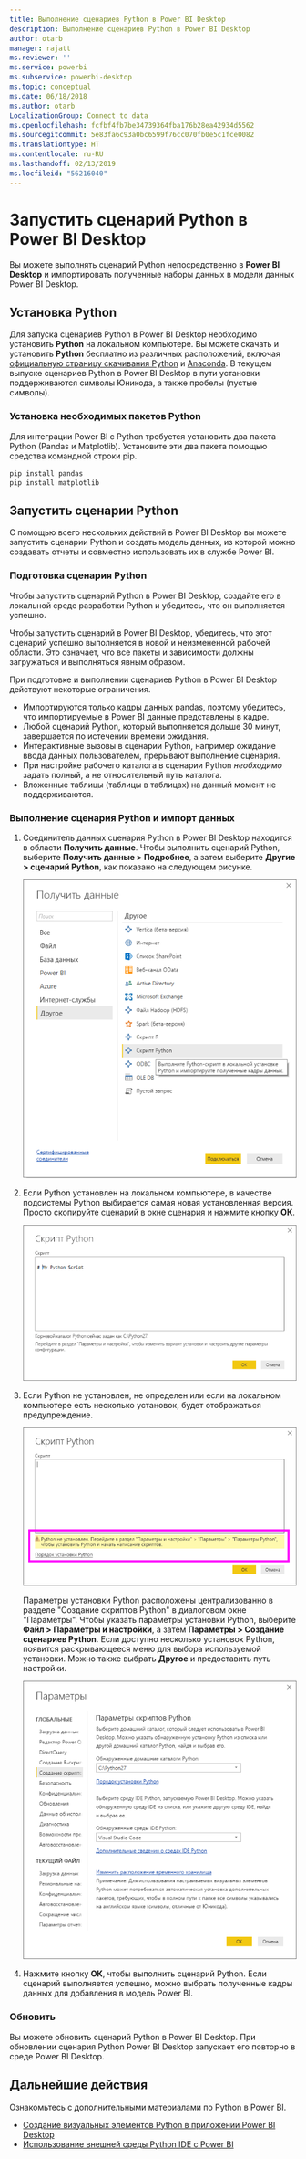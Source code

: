 ```yaml
---
title: Выполнение сценариев Python в Power BI Desktop
description: Выполнение сценариев Python в Power BI Desktop
author: otarb
manager: rajatt
ms.reviewer: ''
ms.service: powerbi
ms.subservice: powerbi-desktop
ms.topic: conceptual
ms.date: 06/18/2018
ms.author: otarb
LocalizationGroup: Connect to data
ms.openlocfilehash: fcfbf4fb7be34739364fba176b28ea42934d5562
ms.sourcegitcommit: 5e83fa6c93a0bc6599f76cc070fb0e5c1fce0082
ms.translationtype: HT
ms.contentlocale: ru-RU
ms.lasthandoff: 02/13/2019
ms.locfileid: "56216040"
---
```

# <a name="run-python-scripts-in-power-bi-desktop"></a>Запустить сценарий Python в Power BI Desktop
Вы можете выполнять сценарий Python непосредственно в **Power BI Desktop** и импортировать полученные наборы данных в модели данных Power BI Desktop.

## <a name="install-python"></a>Установка Python
Для запуска сценариев Python в Power BI Desktop необходимо установить **Python** на локальном компьютере. Вы можете скачать и установить **Python** бесплатно из различных расположений, включая [официальную страницу скачивания Python](https://www.python.org/) и [Anaconda](https://anaconda.org/anaconda/python/). В текущем выпуске сценариев Python в Power BI Desktop в пути установки поддерживаются символы Юникода, а также пробелы (пустые символы).

### <a name="install-required-python-packages"></a>Установка необходимых пакетов Python
Для интеграции Power BI с Python требуется установить два пакета Python (Pandas и Matplotlib).  Установите эти два пакета помощью средства командной строки pip.

```
pip install pandas
pip install matplotlib
```

## <a name="run-python-scripts"></a>Запустить сценарии Python
С помощью всего нескольких действий в Power BI Desktop вы можете запустить сценарии Python и создать модель данных, из которой можно создавать отчеты и совместно использовать их в службе Power BI.

### <a name="prepare-a-python-script"></a>Подготовка сценария Python
Чтобы запустить сценарий Python в Power BI Desktop, создайте его в локальной среде разработки Python и убедитесь, что он выполняется успешно.

Чтобы запустить сценарий в Power BI Desktop, убедитесь, что этот сценарий успешно выполняется в новой и неизмененной рабочей области. Это означает, что все пакеты и зависимости должны загружаться и выполняться явным образом.

При подготовке и выполнении сценариев Python в Power BI Desktop действуют некоторые ограничения.

* Импортируются только кадры данных pandas, поэтому убедитесь, что импортируемые в Power BI данные представлены в кадре.
* Любой сценарий Python, который выполняется дольше 30 минут, завершается по истечении времени ожидания.
* Интерактивные вызовы в сценарии Python, например ожидание ввода данных пользователем, прерывают выполнение сценария.
* При настройке рабочего каталога в сценарии Python *необходимо* задать полный, а не относительный путь каталога.
* Вложенные таблицы (таблицы в таблицах) на данный момент не поддерживаются. 

### <a name="run-your-python-script-and-import-data"></a>Выполнение сценария Python и импорт данных
1. Соединитель данных сценария Python в Power BI Desktop находится в области **Получить данные**. Чтобы выполнить сценарий Python, выберите **Получить данные &gt; Подробнее**, а затем выберите **Другие &gt; сценарий Python**, как показано на следующем рисунке.
   
   ![](media/desktop-python-scripts/python-scripts-1.png)
2. Если Python установлен на локальном компьютере, в качестве подсистемы Python выбирается самая новая установленная версия. Просто скопируйте сценарий в окне сценария и нажмите кнопку **ОК**.
   
   ![](media/desktop-python-scripts/python-scripts-2.png)
3. Если Python не установлен, не определен или если на локальном компьютере есть несколько установок, будет отображаться предупреждение.
   
   ![](media/desktop-python-scripts/python-scripts-3.png)
   
   Параметры установки Python расположены централизованно в разделе "Создание скриптов Python" в диалоговом окне "Параметры". Чтобы указать параметры установки Python, выберите **Файл > Параметры и настройки**, а затем **Параметры > Создание сценариев Python**. Если доступно несколько установок Python, появится раскрывающееся меню для выбора используемой установки. Можно также выбрать **Другое** и предоставить путь настройки.
   
   ![](media/desktop-python-scripts/python-scripts-4.png)
4. Нажмите кнопку **ОК**, чтобы выполнить сценарий Python. Если сценарий выполняется успешно, можно выбрать полученные кадры данных для добавления в модель Power BI.

### <a name="refresh"></a>Обновить
Вы можете обновить сценарий Python в Power BI Desktop. При обновлении сценария Python Power BI Desktop запускает его повторно в среде Power BI Desktop.

## <a name="next-steps"></a>Дальнейшие действия
Ознакомьтесь с дополнительными материалами по Python в Power BI.

* [Создание визуальных элементов Python в приложении Power BI Desktop](desktop-python-visuals.md)
* [Использование внешней среды Python IDE с Power BI](desktop-python-ide.md)
